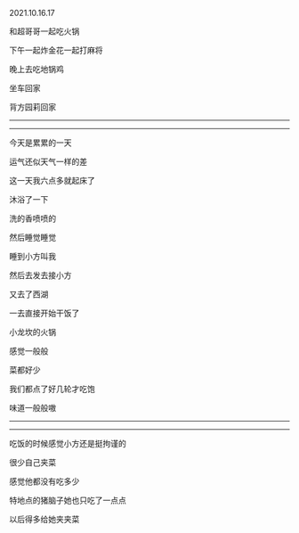 2021.10.16.17

和超哥哥一起吃火锅

下午一起炸金花一起打麻将

晚上去吃地锅鸡

坐车回家

背方园莉回家

--------

--------

今天是累累的一天

运气还似天气一样的差

这一天我六点多就起床了

沐浴了一下

洗的香喷喷的

然后睡觉睡觉

睡到小方叫我

然后去发去接小方

又去了西湖

一去直接开始干饭了

小龙坎的火锅

感觉一般般

菜都好少

我们都点了好几轮才吃饱

味道一般般嗷

------

---------

吃饭的时候感觉小方还是挺拘谨的

很少自己夹菜

感觉他都没有吃多少

特地点的猪脑子她也只吃了一点点

以后得多给她夹夹菜





